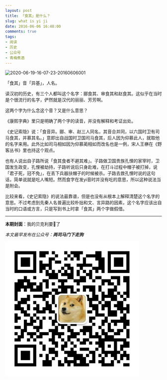 ```yaml
---
layout: post
title: 「食其」是什么？
slug: what is yi ji
date: 2016-06-06 16:48:00
comments: true
tags:
- 阅读
- 历史
- 公众号
- 青梅煮酒
---
```


![2020-06-19-16-07-23-20160606001](https://raw.githubusercontent.com/xbot/image-hosting/master/blog/20200619160723000-adf7dfe3181f10bb721e7aa00caacf18.avif)

「食其」音「异基」，人名。

读汉初的历史，有三个人都叫这个名字：郦食其、审食其和赵食其。这似乎在当时是个很流行的名字，俨然就是汉代的丽丽、芳芳啊。

这两个字为什么念这个音？又是什么意思？

《康熙字典》里只是明确了两个字的读音，并没有解释和考证出处。

《史记索隐》说：「食音异。郦、审、赵三人同名，其音合并同，以六国时卫有司马食其，并慕其名。」意即出自战国时卫国司马食其，后人因为仰慕此人，就取他的名字来用。此外比如司马相如因为仰慕蔺相如而改名也是一例，宋人王楙在《野客丛书》里也持这个观点。

也有人说出自子路所说「食其食者不避其难」。子路做卫国贵族孔悝的家宰时，卫国发生政变，孔悝被劫持，子路听说后只身赴难，在打斗过程中帽子被打掉，说「君子死，冠不免」，在丢下兵器扶帽子的时候被杀。子路去救孔悝时说的这句话，简单说就是吃人嘴短。然而食字在发yi音时并没有吃的意思，所以这种说法当是附会。

比较来看，《史记索隐》的说法最靠谱，但是也没有从根本上解释清楚这个名字的意思。不过考虑到先秦人名普遍比较朴拙和文、言异路的因素，这个名字应该出自当时的口语或方言，只是写到书上时拿「食其」两个字做假借。

<hr>

**本期封面**：我的贝克利要🌼了

*本文最早发布在公众号：__两司马门下走狗__*

![](/images/qrcode_zougou.jpg)
